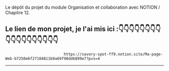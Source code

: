 Le dépôt du projet du module Organisation et collaboration avec NOTION / Chapitre 12.

Le lien de mon projet, je l'ai mis ici :👇👇👇👇👇👇👇👇👇👇👇👇👇👇👇👇👇👇
-----------------------------------------------------------------------------------------------------------------------------------------------------------------
                              https://savory-spot-ff9.notion.site/Ma-page-Web-b7250e6f27104811b9a69f90dd6899e7?pvs=4
----------------------------------------------------------------------------------------------------------------------------------------------------------------                              
